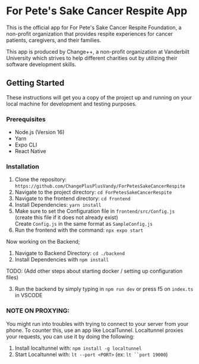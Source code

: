 # For Pete's Sake Cancer Respite App

This is the official app for For Pete's Sake Cancer Respite Foundation, a non-profit organization that provides respite experiences for cancer patients, caregivers, and their families.

This app is produced by Change++, a non-profit organization at Vanderbilt University which strives to help different charities out by utilizing their software development skills.

## Getting Started

These instructions will get you a copy of the project up and running on your local machine for development and testing purposes.

### Prerequisites

- Node.js (Version 16)
- Yarn
- Expo CLI
- React Native

### Installation

1. Clone the repository: `https://github.com/ChangePlusPlusVandy/ForPetesSakeCancerRespite`
2. Navigate to the project directory: `cd ForPetesSakeCancerRespite`
3. Navigate to the frontend directory: `cd frontend`
4. Install Dependencies: `yarn install`
5. Make sure to set the Configuration file in `frontend/src/Config.js` (create this file if it does not already exist) \
	Create `Config.js` in the same format as `SampleConfig.js`
6. Run the frontend with the command: `npx expo start`

Now working on the Backend;

1. Navigate to Backend Directory: `cd ./backend`
2. Install Dependencies with `npm install`

TODO: (Add other steps about starting docker / setting up configuration files)

3. Run the backend by simply typing in `npm run dev` or press f5 on `index.ts` in VSCODE


### NOTE ON PROXYING:

You might run into troubles with trying to connect to your server from your phone. To counter this, use an app like LocalTunnel.
Localtunnel proxies your requests, you can use it by doing the following:
1. Install localtunnel with: `npm install -g localtunnel`
2. Start Localtunnel with: `lt --port <PORT>` (ex: `lt ``port 19000`)